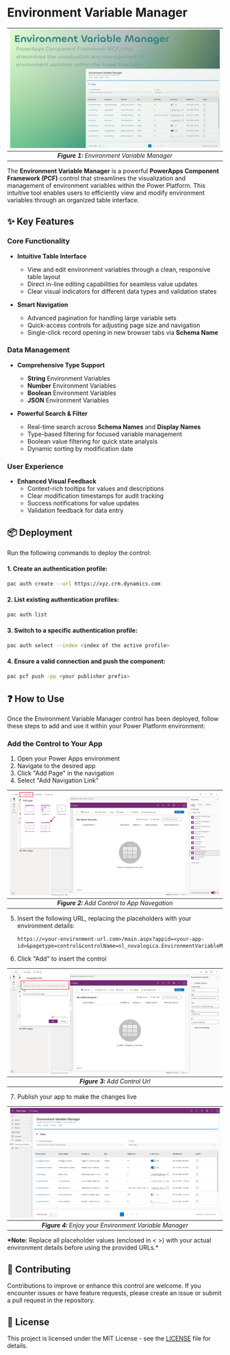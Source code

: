 # Environment Variable Manager

| ![Environment Variable Manager](https://github.com/novalogica/pcf-environment-variable-manager/blob/main/EnvironmentVariableManager/screenshots/environment-variable-manager.png?raw=true) |
| :----------------------------------------------------------------------------------------------------------------------------------------------------------------------------------------: |
|                                                                       **_Figure 1:_** _Environment Variable Manager_                                                                       |

The **Environment Variable Manager** is a powerful **PowerApps Component Framework (PCF)** control that streamlines the visualization and management of environment variables within the Power Platform. This intuitive tool enables users to efficiently view and modify environment variables through an organized table interface.

## ✨ Key Features

### Core Functionality

- **Intuitive Table Interface**

  - View and edit environment variables through a clean, responsive table layout
  - Direct in-line editing capabilities for seamless value updates
  - Clear visual indicators for different data types and validation states

- **Smart Navigation**
  - Advanced pagination for handling large variable sets
  - Quick-access controls for adjusting page size and navigation
  - Single-click record opening in new browser tabs via **Schema Name**

### Data Management

- **Comprehensive Type Support**

  - **String** Environment Variables
  - **Number** Environment Variables
  - **Boolean** Environment Variables
  - **JSON** Environment Variables

- **Powerful Search & Filter**
  - Real-time search across **Schema Names** and **Display Names**
  - Type-based filtering for focused variable management
  - Boolean value filtering for quick state analysis
  - Dynamic sorting by modification date

### User Experience

- **Enhanced Visual Feedback**
  - Context-rich tooltips for values and descriptions
  - Clear modification timestamps for audit tracking
  - Success notifications for value updates
  - Validation feedback for data entry

## 📦 Deployment

Run the following commands to deploy the control:

#### 1. Create an authentication profile:

```sh
pac auth create --url https://xyz.crm.dynamics.com
```

#### 2. List existing authentication profiles:

```sh
pac auth list
```

#### 3. Switch to a specific authentication profile:

```sh
pac auth select --index <index of the active profile>
```

#### 4. Ensure a valid connection and push the component:

```sh
pac pcf push -pp <your publisher prefix>
```

## ❓ How to Use

Once the Environment Variable Manager control has been deployed, follow these steps to add and use it within your Power Platform environment:

### Add the Control to Your App

1. Open your Power Apps environment
2. Navigate to the desired app
3. Click "Add Page" in the navigation
4. Select "Add Navigation Link"

| ![Add Control to App Navegation](https://github.com/novalogica/pcf-environment-variable-manager/blob/main/EnvironmentVariableManager/screenshots/how-to-use-1.png?raw=true) |
| :-------------------------------------------------------------------------------------------------------------------------------------------------------------------------: |
|                                                               **_Figure 2:_** _Add Control to App Navegation_                                                               |

5. Insert the following URL, replacing the placeholders with your environment details:
   ```
   https://<your-environment-url.com>/main.aspx?appid=<your-app-id>&pagetype=control&controlName=nl_novalogica.EnvironmentVariableManager&data=true
   ```
6. Click "Add" to insert the control

| ![Add Control Url](https://github.com/novalogica/pcf-environment-variable-manager/blob/main/EnvironmentVariableManager/screenshots/how-to-use-1.1.png?raw=true) |
| :-------------------------------------------------------------------------------------------------------------------------------------------------------------: |
|                                                                **_Figure 3:_** _Add Control Url_                                                                |

7. Publish your app to make the changes live

| ![Enjoy your Environment Variable Manager](https://github.com/novalogica/pcf-environment-variable-manager/blob/main/EnvironmentVariableManager/screenshots/enjoy-environment-variable-manager.png?raw=true) |
| :---------------------------------------------------------------------------------------------------------------------------------------------------------------------------------------------------------: |
|                                                                          **_Figure 4:_** _Enjoy your Environment Variable Manager_                                                                          |

**\*Note:** Replace all placeholder values (enclosed in < >) with your actual environment details before using the provided URLs.\*

## 🤝 Contributing

Contributions to improve or enhance this control are welcome. If you encounter issues or have feature requests, please create an issue or submit a pull request in the repository.

## 📝 License

This project is licensed under the MIT License - see the [LICENSE](LICENSE) file for details.

